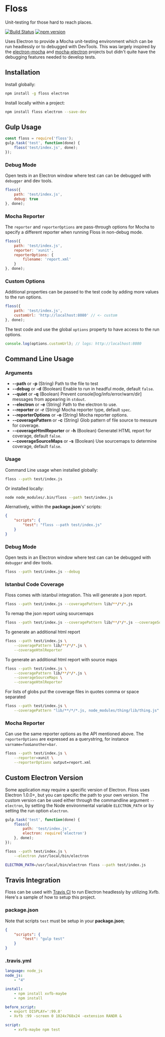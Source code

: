 # Floss

Unit-testing for those hard to reach places.

[![Build Status](https://travis-ci.org/pixijs/floss.svg?branch=master)](https://travis-ci.org/pixijs/floss) [![npm version](https://badge.fury.io/js/floss.svg)](https://badge.fury.io/js/floss)

Uses Electron to provide a Mocha unit-testing environment which can be run headlessly or to debugged with DevTools. This was largely inspired by the [electron-mocha](https://github.com/jprichardson/electron-mocha) and [mocha-electron](https://github.com/tscanlin/mochatron) projects but didn't quite have the debugging features needed to develop tests.

## Installation

Install globally:

```bash
npm install -g floss electron
```

Install locally within a project:

```bash
npm install floss electron --save-dev
```

## Gulp Usage

```js
const floss = require('floss');
gulp.task('test', function(done) {
    floss('test/index.js', done);
});
```

### Debug Mode

Open tests in an Electron window where test can can be debugged with `debugger` and dev tools.

```js
floss({
    path: 'test/index.js',
    debug: true
}, done);
```

### Mocha Reporter

The `reporter` and `reporterOptions` are pass-through options for Mocha to specify a different reporter when running Floss in non-debug mode.

```js
floss({
    path: 'test/index.js',
    reporter: 'xunit',
    reporterOptions: {
    	filename: 'report.xml'
    }
}, done);
```

### Custom Options

Additional properties can be passed to the test code by adding more values to the run options.

```js
floss({
    path: 'test/index.js',
    customUrl: 'http://localhost:8080' // <- custom
}, done);
```

The test code and use the global `options` property to have access to the run options.

```js
console.log(options.customUrl); // logs: http://localhost:8080
```

## Command Line Usage

### Arguments

* **--path** or **-p** (String) Path to the file to test
* **--debug** or **-d**  (Boolean) Enable to run in headful mode, default `false`.
* **--quiet** or **-q** (Boolean) Prevent console[log/info/error/warn/dir] messages from appearing in `stdout`.
* **--electron** or **-e**  (String) Path to the electron to use.
* **--reporter** or **-r**  (String) Mocha reporter type, default `spec`.
* **--reporterOptions** or **-o**  (String) Mocha reporter options.
* **--coveragePattern** or **-c**  (String) Glob pattern of file source to messure for coverage.
* **--coverageHtmlReporter** or **-h**  (Boolean) Generatel HTML report for coverage, default `false`.
* **--coverageSourceMaps** or **-s**  (Boolean) Use sourcemaps to determine coverage, default `false`.

### Usage

Command Line usage when installed globally:

```bash
floss --path test/index.js
```

Or installed locally:

```bash
node node_modules/.bin/floss --path test/index.js
```

Alernatively, within the **package.json**'s' scripts:

```json
{
    "scripts": {
        "test": "floss --path test/index.js"
    }
}
```

### Debug Mode

Open tests in an Electron window where test can can be debugged with `debugger` and dev tools.

```bash
floss --path test/index.js --debug
```

### Istanbul Code Coverage

Floss comes with istanbul integration. This will generate a json report.

```bash
floss --path test/index.js --coveragePattern lib/**/*/*.js
```

To remap the json report using sourcemaps

```bash
floss --path test/index.js --coveragePattern lib/**/*/*.js --coverageSourceMaps
```

To generate an additional html report

```bash
floss --path test/index.js \
    --coveragePattern lib/**/*/*.js \
    --coverageHtmlReporter
```

To generate an additional html report with source maps

```bash
floss --path test/index.js \
    --coveragePattern lib/**/*/*.js \
    --coverageSourceMaps \
    --coverageHtmlReporter
```

For lists of globs put the coverage files in quotes comma or space separated

```bash
floss --path test/index.js \
    --coveragePattern "lib/**/*/*.js, node_modules/thing/lib/thing.js"
```

### Mocha Reporter

Can use the same reporter options as the API mentioned above. The `reporterOptions` are expressed as a querystring, for instance `varname=foo&another=bar`.

```bash
floss --path test/index.js \
    --reporter=xunit \
    --reporterOptions output=report.xml
```

## Custom Electron Version

Some application may require a specific version of Electron. Floss uses Electron 1.0.0+, but you can specific the path to your own version. The custom version can be used either through the commandline argument `--electron`, by setting the Node environmental variable `ELECTRON_PATH` or by setting the run option `electron`.

```js
gulp.task('test', function(done) {
    floss({
        path: 'test/index.js',
        electron: require('electron')
    }, done);
});
```
```bash
floss --path test/index.js \
	--electron /usr/local/bin/electron
```

```bash
ELECTRON_PATH=/usr/local/bin/electron floss --path test/index.js
```

## Travis Integration

Floss can be used with [Travis CI](https://travis-ci.org/) to run Electron headlessly by utilizing Xvfb. Here's a sample of how to setup this project.

### package.json

Note that scripts `test` must be setup in your **package.json**;

```json
{
    "scripts": {
        "test": "gulp test"
    }
}
```

### .travis.yml

```yml
language: node_js
node_js:
    - "4"

install:
    - npm install xvfb-maybe
    - npm install

before_script:
  - export DISPLAY=':99.0'
  - Xvfb :99 -screen 0 1024x768x24 -extension RANDR &

script:
    - xvfb-maybe npm test
```
